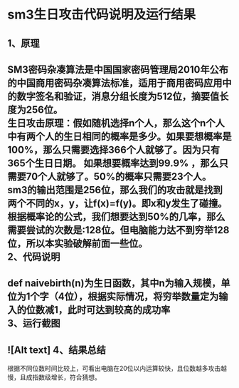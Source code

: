 sm3生日攻击代码说明及运行结果
=======
1、原理
-------

SM3密码杂凑算法是中国国家密码管理局2010年公布的中国商用密码杂凑算法标准，适用于商用密码应用中的数字签名和验证，消息分组长度为512位，摘要值长度为256位。<br>
生日攻击原理：假如随机选择n个人，那么这个n个人中有两个人的生日相同的概率是多少。如果要想概率是100%，那么只需要选择366个人就够了。因为只有365个生日日期。
如果想要概率达到99.9% ，那么只需要70个人就够了。50%的概率只需要23个人。<br>
sm3的输出范围是256位，那么我们的攻击就是找到两个不同的x，y，让f(x)=f(y)。即x和y发生了碰撞。根据概率论的公式，我们想要达到50%的几率，那么需要尝试的次数是:128位。但电脑能力达不到穷举128位，所以本实验破解前面一些位。<br>
2、代码说明
----------
def naivebirth(n)为生日函数，其中n为输入规模，单位为1个字（4位），根据实际情况，将穷举数量定为输入的位数减1，此时可达到较高的成功率<br>
3、运行截图
------
![Alt text]
4、结果总结
------
根据不同位数时间比较上，可看出电脑在20位以内运算较快，且位数越多攻击越慢，且成指数级增长，符合猜想。

